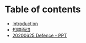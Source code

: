 # Table of contents

* [Introduction](README.md)
* [知楠而进](zhi-nan-er-jin.md)
* [20200625 Defence - PPT](20200625-defence-ppt.md)


